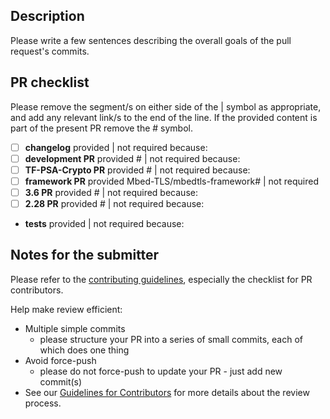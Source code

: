 ## Description

Please write a few sentences describing the overall goals of the pull request's commits.



## PR checklist

Please remove the segment/s on either side of the | symbol as appropriate, and add any relevant link/s to the end of the line.
If the provided content is part of the present PR remove the # symbol.

- [ ] **changelog** provided | not required because: 
- [ ] **development PR** provided # | not required because: 
- [ ] **TF-PSA-Crypto PR** provided # | not required because: 
- [ ] **framework PR** provided Mbed-TLS/mbedtls-framework# | not required
- [ ] **3.6 PR** provided # | not required because: 
- [ ] **2.28 PR** provided # | not required because: 
- **tests**  provided | not required because: 



## Notes for the submitter

Please refer to the [contributing guidelines](https://github.com/Mbed-TLS/mbedtls/blob/development/CONTRIBUTING.md), especially the
checklist for PR contributors.

Help make review efficient:
* Multiple simple commits
  - please structure your PR into a series of small commits, each of which does one thing
* Avoid force-push
  - please do not force-push to update your PR - just add new commit(s)
* See our [Guidelines for Contributors](https://mbed-tls.readthedocs.io/en/latest/reviews/review-for-contributors/) for more details about the review process.
